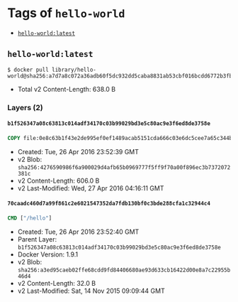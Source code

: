 <!-- THIS FILE IS GENERATED VIA '.template-helpers/generate-tag-details.pl' -->

# Tags of `hello-world`

-	[`hello-world:latest`](#hello-worldlatest)

## `hello-world:latest`

```console
$ docker pull library/hello-world@sha256:a7d7a8c072a36adb60f5dc932dd5caba8831ab53cbf016bcdd6772b3fbe8c362
```

-	Total v2 Content-Length: 638.0 B

### Layers (2)

#### `b1f526347a08c63813c014adf34170c03b99029bd3e5c80ac9e3f6ed8de3758e`

```dockerfile
COPY file:0e8c63b1f43e2de995ef0ef1489acab5151cda666c03e6dc5cee7a65c344bc0c in /
```

-	Created: Tue, 26 Apr 2016 23:52:39 GMT
-	v2 Blob: `sha256:4276590986f6a900029d4afb65b0969777f5ff9f70a00f896ec3b7372072381c`
-	v2 Content-Length: 606.0 B
-	v2 Last-Modified: Wed, 27 Apr 2016 04:16:11 GMT

#### `70caadc460d7a99f861c2e6021547352da7fdb130bf0c3bde288cfa1c32944c4`

```dockerfile
CMD ["/hello"]
```

-	Created: Tue, 26 Apr 2016 23:52:40 GMT
-	Parent Layer: `b1f526347a08c63813c014adf34170c03b99029bd3e5c80ac9e3f6ed8de3758e`
-	Docker Version: 1.9.1
-	v2 Blob: `sha256:a3ed95caeb02ffe68cdd9fd84406680ae93d633cb16422d00e8a7c22955b46d4`
-	v2 Content-Length: 32.0 B
-	v2 Last-Modified: Sat, 14 Nov 2015 09:09:44 GMT
